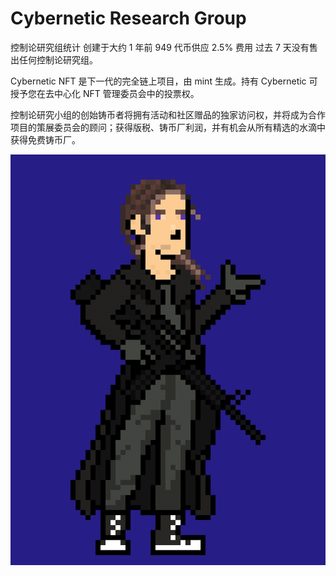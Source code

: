 # Cybernetic Research Group

控制论研究组统计
创建于大约 1 年前
949 代币供应
2.5% 费用
过去 7 天没有售出任何控制论研究组。

Cybernetic NFT 是下一代的完全链上项目，由 mint 生成。持有 Cybernetic 可授予您在去中心化 NFT 管理委员会中的投票权。

控制论研究小组的创始铸币者将拥有活动和社区赠品的独家访问权，并将成为合作项目的策展委员会的顾问；获得版税、铸币厂利润，并有机会从所有精选的水滴中获得免费铸币厂。

![NFT](unnamed.png)

